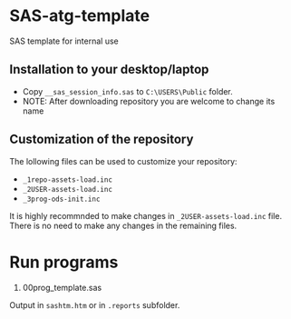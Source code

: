 # SAS-atg-template
SAS template for internal use 

## Installation to your desktop/laptop

   * Copy `__sas_session_info.sas` to `C:\USERS\Public` folder.
   * NOTE: After downloading repository you are welcome to change its name

## Customization of the repository
 
The lollowing files can be used to customize your repository:

   * `_1repo-assets-load.inc`
   * `_2USER-assets-load.inc`
   * `_3prog-ods-init.inc`
   
It is highly recommnded to make changes in `_2USER-assets-load.inc` file. There is no need to make any changes in
the remaining files.

# Run programs

   1. 00prog_template.sas
   
   Output in `sashtm.htm` or in `.reports` subfolder.
   
   

